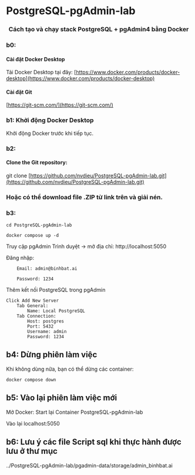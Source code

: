 # PostgreSQL-pgAdmin-lab
<h3 align="center">Cách tạo và chạy stack PostgreSQL + pgAdmin4 bằng Docker</h3>


### b0: 
#### Cài đặt Docker Desktop
 Tải Docker Desktop tại đây: [https://www.docker.com/products/docker-desktop](https://www.docker.com/products/docker-desktop)


#### Cài đặt Git 

[https://git-scm.com/](https://git-scm.com/)

### b1: Khởi động Docker Desktop

   Khởi động Docker trước khi tiếp tục.

### b2:
#### Clone the Git repository:

git clone [https://github.com/nvdieu/PostgreSQL-pgAdmin-lab.git](https://github.com/nvdieu/PostgreSQL-pgAdmin-lab.git)

### Hoặc có thể download file .ZIP từ link trên và giải nén.

### b3:

    cd PostgreSQL-pgAdmin-lab

    docker compose up -d

Truy cập pgAdmin
    Trình duyệt → mở địa chỉ: http://localhost:5050

Đăng nhập:

        Email: admin@binhbat.ai

        Password: 1234

Thêm kết nối PostgreSQL trong pgAdmin

    Click Add New Server
        Tab General:
            Name: Local PostgreSQL
        Tab Connection:
            Host: postgres
            Port: 5432
            Username: admin
            Password: 1234

## b4: Dừng phiên làm việc

Khi không dùng nữa, bạn có thể dừng các container:

    docker compose down

## b5: Vào lại phiên làm việc mới
  
   Mở Docker: Start lại Container PostgreSQL-pgAdmin-lab
  
   Vào lại localhost:5050

## b6: Lưu ý các file Script sql khi thực hành được lưu ở thư mục 
  
   ../PostgreSQL-pgAdmin-lab/pgadmin-data/storage/admin_binhbat.ai

  
